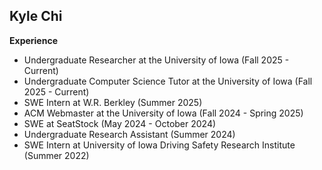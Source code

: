 ## Kyle Chi

**Experience**
* Undergraduate Researcher at the University of Iowa (Fall 2025 - Current)
* Undergraduate Computer Science Tutor at the University of Iowa (Fall 2025 - Current)
* SWE Intern at W.R. Berkley (Summer 2025)
* ACM Webmaster at the University of Iowa (Fall 2024 - Spring 2025)
* SWE at SeatStock (May 2024 - October 2024)
* Undergraduate Research Assistant (Summer 2024)
* SWE Intern at University of Iowa Driving Safety Research Institute (Summer 2022)

<!--
**kylechi05/kylechi05** is a ✨ _special_ ✨ repository because its `README.md` (this file) appears on your GitHub profile.

Here are some ideas to get you started:

- 🔭 I’m currently working on ...
- 🌱 I’m currently learning ...
- 👯 I’m looking to collaborate on ...
- 🤔 I’m looking for help with ...
- 💬 Ask me about ...
- 📫 How to reach me: ...
- 😄 Pronouns: ...
- ⚡ Fun fact: ...
-->
